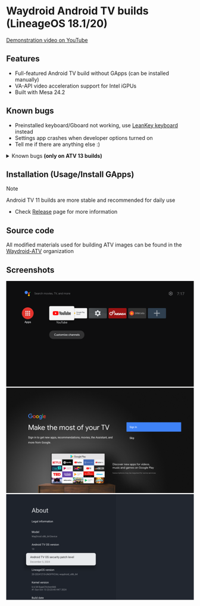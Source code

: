 # Waydroid Android TV builds (LineageOS 18.1/20)
[Demonstration video on YouTube](https://www.youtube.com/watch?v=NK1xxoJpPkQ)
## Features
- Full-featured Android TV build without GApps (can be installed manually)
- VA-API video acceleration support for Intel iGPUs
- Built with Mesa 24.2

## Known bugs
- Preinstalled keyboard/Gboard not working, use [LeanKey keyboard](https://github.com/yuliskov/LeanKeyKeyboard) instead
- Settings app crashes when developer options turned on
- Tell me if there are anything else :)

<details>
  <summary>Known bugs <b>(only on ATV 13 builds)</b></summary>
  <br />
  <ul>
    <li>Broken permission system</li>
    <li>Broken Play Store</li>
  </ul>
</details>

## Installation (Usage/Install GApps)
> [!NOTE]
> Android TV 11 builds are more stable and recommended for daily use

- Check [Release](https://github.com/supechicken/waydroid-androidtv-build/releases/latest) page for more information

## Source code
All modified materials used for building ATV images can be found in the [Waydroid-ATV](https://github.com/Waydroid-ATV) organization

## Screenshots
<img width="750" alt="Homescreen" src="screenshots/homescreen.png" />
<img width="750" alt="Google account login prompt" src="screenshots/google-login-prompt.png" />
<img width="750" alt="Settings UI" src="screenshots/settings-ui.png" />
